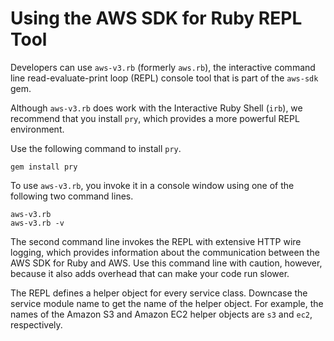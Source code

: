 # Using the AWS SDK for Ruby REPL Tool<a name="repl"></a>

Developers can use `aws-v3.rb` \(formerly `aws.rb`\), the interactive command line read\-evaluate\-print loop \(REPL\) console tool that is part of the `aws-sdk` gem\.

Although `aws-v3.rb` does work with the Interactive Ruby Shell \(`irb`\), we recommend that you install `pry`, which provides a more powerful REPL environment\.

Use the following command to install `pry`\.

```
gem install pry
```

To use `aws-v3.rb`, you invoke it in a console window using one of the following two command lines\.

```
aws-v3.rb
aws-v3.rb -v
```

The second command line invokes the REPL with extensive HTTP wire logging, which provides information about the communication between the AWS SDK for Ruby and AWS\. Use this command line with caution, however, because it also adds overhead that can make your code run slower\.

The REPL defines a helper object for every service class\. Downcase the service module name to get the name of the helper object\. For example, the names of the Amazon S3 and Amazon EC2 helper objects are `s3` and `ec2`, respectively\.